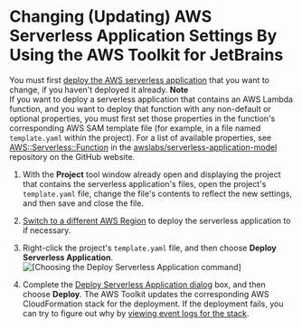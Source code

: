 # Changing \(Updating\) AWS Serverless Application Settings By Using the AWS Toolkit for JetBrains<a name="sam-update"></a>

You must first [deploy the AWS serverless application](key-tasks.md#key-tasks-sam-deploy) that you want to change, if you haven't deployed it already\.
**Note**  
If you want to deploy a serverless application that contains an AWS Lambda function, and you want to deploy that function with any non\-default or optional properties, you must first set those properties in the function's corresponding AWS SAM template file \(for example, in a file named `template.yaml` within the project\)\. For a list of available properties, see [AWS::Serverless::Function](https://github.com/awslabs/serverless-application-model/blob/master/versions/2016-10-31.md#awsserverlessfunction) in the [awslabs/serverless\-application\-model](https://github.com/awslabs/serverless-application-model/) repository on the GitHub website\.

1. With the **Project** tool window already open and displaying the project that contains the serverless application's files, open the project's `template.yaml` file, change the file's contents to reflect the new settings, and then save and close the file\.

1. [Switch to a different AWS Region](key-tasks.md#key-tasks-switch-region) to deploy the serverless application to if necessary\.

1. Right\-click the project's `template.yaml` file, and then choose **Deploy Serverless Application**\.  
![\[Choosing the Deploy Serverless Application command\]](http://docs.aws.amazon.com/toolkit-for-jetbrains/latest/userguide/)

1. Complete the [Deploy Serverless Application dialog](deploy-serverless-application-dialog.md) box, and then choose **Deploy**\. The AWS Toolkit updates the corresponding AWS CloudFormation stack for the deployment\. If the deployment fails, you can try to figure out why by [viewing event logs for the stack](key-tasks.md#key-tasks-cloudformation-logs)\.